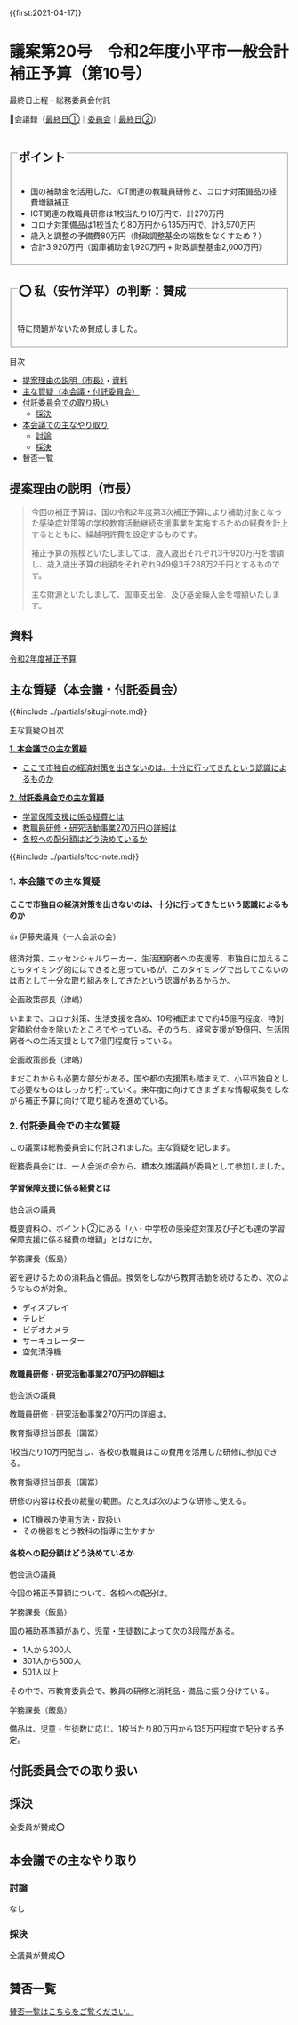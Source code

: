 {{first:2021-04-17}}

# 議案第20号　令和2年度小平市一般会計補正予算（第10号）

<i class="fa fa-gavel" aria-hidden="true"></i> 最終日上程・総務委員会付託

<p class="read-kaigiroku">📄会議録（<a href="https://ssp.kaigiroku.net/tenant/kodaira/SpMinuteView.html?council_id=1201&schedule_id=7&minute_id=93&is_search=true">最終日①</a>｜<a href="https://ssp.kaigiroku.net/tenant/kodaira/SpMinuteView.html?council_id=1211&schedule_id=2&minute_id=2&is_search=true">委員会</a>｜<a href="https://ssp.kaigiroku.net/tenant/kodaira/SpMinuteView.html?council_id=1201&schedule_id=7&minute_id=106&is_search=true">最終日②</a>）</p>

<fieldset class="pnt">
  <legend><h2>ポイント</h2></legend>

- 国の補助金を活用した、ICT関連の教職員研修と、コロナ対策備品の経費増額補正
- ICT関連の教職員研修は1校当たり10万円で、計270万円
- コロナ対策備品は1校当たり80万円から135万円で、計3,570万円
- 歳入と調整の予備費80万円（財政調整基金の端数をなくすため？）
- 合計3,920万円（国庫補助金1,920万円 + 財政調整基金2,000万円）

</fieldset>

<fieldset class="sanpi">
  <legend><h2>⭕️ 私（安竹洋平）の判断：賛成</h2></legend>

特に問題がないため賛成しました。

</fieldset>

<div class="toc">

目次

- [提案理由の説明（市長）](#提案理由の説明（市長）)・[資料](#資料)
- [主な質疑（本会議・付託委員会）](#主な質疑本会議付託委員会)
- [付託委員会での取り扱い](#付託委員会での取り扱い)
  - [採決](#採決)
- [本会議での主なやり取り](#本会議での主なやり取り)
  - [討論](#討論)
  - [採決](#採決-1)
- [賛否一覧](#賛否一覧)

</div>

## 提案理由の説明（市長）

> 今回の補正予算は、国の令和2年度第3次補正予算により補助対象となった感染症対策等の学校教育活動継続支援事業を実施するための経費を計上するとともに、繰越明許費を設定するものです。
>
> 補正予算の規模といたしましては、歳入歳出それぞれ3千920万円を増額し、歳入歳出予算の総額をそれぞれ949億3千288万2千円とするものです。
>
> 主な財源といたしまして、国庫支出金、及び基金繰入金を増額いたします。

## 資料

[令和2年度補正予算](https://www.city.kodaira.tokyo.jp/kurashi/084/084844.html)

<div class="situgi">

## 主な質疑（本会議・付託委員会）
{{#include ../partials/situgi-note.md}}

<div class="toc">

主な質疑の目次

**[1. 本会議での主な質疑](#1-本会議での主な質疑)**

- [ここで市独自の経済対策を出さないのは、十分に行ってきたという認識によるものか](#ここで市独自の経済対策を出さないのは十分に行ってきたという認識によるものか)

**[2. 付託委員会での主な質疑](#2-付託委員会での主な質疑)**

- [学習保障支援に係る経費とは](#学習保障支援に係る経費とは)
- [教職員研修・研究活動事業270万円の詳細は](#教職員研修研究活動事業270万円の詳細は)
- [各校への配分額はどう決めているか](#各校への配分額はどう決めているか)

{{#include ../partials/toc-note.md}}

</div>

### 1. 本会議での主な質疑

#### ここで市独自の経済対策を出さないのは、十分に行ってきたという認識によるものか

<div class="balloon bl-left hitori">👍 伊藤央議員（一人会派の会）<br><div>

経済対策、エッセンシャルワーカー、生活困窮者への支援等、市独自に加えることもタイミング的にはできると思っているが、このタイミングで出してこないのは市として十分な取り組みをしてきたという認識があるからか。

</div></div>

<div class="balloon bl-right">企画政策部長（津嶋）<br><div>

いままで、コロナ対策、生活支援を含め、10号補正までで約45億円程度、特別定額給付金を除いたところでやっている。そのうち、経営支援が19億円、生活困窮者への生活支援として7億円程度行っている。

</div></div>

<div class="balloon bl-right">企画政策部長（津嶋）<br><div>

まだこれからも必要な部分がある。国や都の支援策も踏まえて、小平市独自として必要なものはしっかり打っていく。来年度に向けてさまざまな情報収集をしながら補正予算に向けて取り組みを進めている。

</div></div>


### 2. 付託委員会での主な質疑

この議案は総務委員会に付託されました。主な質疑を記します。

総務委員会には、一人会派の会から、橋本久雄議員が委員として参加しました。

#### 学習保障支援に係る経費とは

<div class="balloon bl-left">他会派の議員<br><div>

概要資料の、ポイント②にある「小・中学校の感染症対策及び子ども達の学習保障支援に係る経費の増額」とはなにか。

</div></div>

<div class="balloon bl-right">学務課長（飯島）<br><div>

密を避けるための消耗品と備品。換気をしながら教育活動を続けるため、次のようなものが対象。

- ディスプレイ
- テレビ
- ビデオカメラ
- サーキュレーター
- 空気清浄機

</div></div>

#### 教職員研修・研究活動事業270万円の詳細は

<div class="balloon bl-left">他会派の議員<br><div>

教職員研修・研究活動事業270万円の詳細は。

</div></div>

<div class="balloon bl-right">教育指導担当部長（国冨）<br><div>

1校当たり10万円配当し、各校の教職員はこの費用を活用した研修に参加できる。

</div></div>

<div class="balloon bl-right">教育指導担当部長（国冨）<br><div>

研修の内容は校長の裁量の範囲。たとえば次のような研修に使える。

- ICT機器の使用方法・取扱い
- その機器をどう教科の指導に生かすか

</div></div>

#### 各校への配分額はどう決めているか

<div class="balloon bl-left">他会派の議員<br><div>

今回の補正予算額について、各校への配分は。

</div></div>

<div class="balloon bl-right">学務課長（飯島）<br><div>

国の補助基準額があり、児童・生徒数によって次の3段階がある。

- 1人から300人
- 301人から500人
- 501人以上

その中で、市教育委員会で、教員の研修と消耗品・備品に振り分けている。

</div></div>

<div class="balloon bl-right">学務課長（飯島）<br><div>

備品は、児童・生徒数に応じ、1校当たり80万円から135万円程度で配分する予定。

</div></div>

</div>


## 付託委員会での取り扱い
## 採決
全委員が賛成⭕️

## 本会議での主なやり取り
### 討論
なし

### 採決
全議員が賛成⭕️


## 賛否一覧
[賛否一覧はこちらをご覧ください。](../kekka-ichiran.md#賛否)